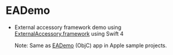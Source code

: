 # EADemo

* External accessory framework demo using [ExternalAccessory.framework](https://developer.apple.com/documentation/externalaccessory) using Swift 4

  Note: Same as [EADemo](https://developer.apple.com/library/content/samplecode/EADemo/Introduction/Intro.html) (ObjC) app in    Apple sample projects.
